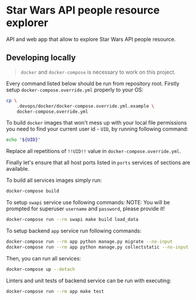 # Star Wars API people resource explorer

API and web app that allow to explore Star Wars API people resource.

## Developing locally

> `docker` and `docker-compose` is necessary to work on this project.

Every command listed below should be run from repository root.
Firstly setup `docker-compose.override.yml` properly to your OS:

```bash
cp \
    .devops/docker/docker-compose.override.yml.example \
    docker-compose.override.yml
```

To build `docker` images that won't mess up with your local file permissions
you need to find your current user id - `UID`, by running following command:

```bash
echo "${UID}"
```

Replace all repetitions of `!!UID!!` value in `docker-compose.override.yml`.

Finally let's ensure that all host ports listed in `ports` services of sections
are available.

To build all services images simply run:

```bash
docker-compose build
```

To setup `swapi` service use following commands:
NOTE: You will be prompted for superuser `username` and `password`,
please provide it!

```bash
docker-compose run --rm swapi make build load_data
```

To setup backend `app` service run following commands:

```bash
docker-compose run --rm app python manage.py migrate --no-input
docker-compose run --rm app python manage.py collectstatic --no-input
```

Then, you can run all services:

```bash
docker-compose up --detach
```

Linters and unit tests of backend service can be run with executing:

```bash
docker-compose run --rm app make test
```
